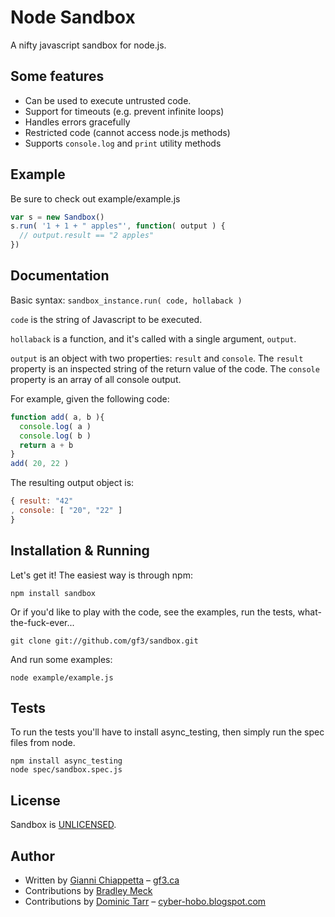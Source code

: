 # Node Sandbox

A nifty javascript sandbox for node.js.

## Some features

- Can be used to execute untrusted code.
- Support for timeouts (e.g. prevent infinite loops)
- Handles errors gracefully
- Restricted code (cannot access node.js methods)
- Supports `console.log` and `print` utility methods

## Example

Be sure to check out example/example.js

```javascript
var s = new Sandbox()
s.run( '1 + 1 + " apples"', function( output ) {
  // output.result == "2 apples"
})
```

## Documentation

Basic syntax: `sandbox_instance.run( code, hollaback )`

`code` is the string of Javascript to be executed.

`hollaback` is a function, and it's called with a single argument, `output`.

`output` is an object with two properties: `result` and `console`. The `result`
property is an inspected string of the return value of the code. The `console`
property is an array of all console output.

For example, given the following code:

```javascript
function add( a, b ){
  console.log( a )
  console.log( b )
  return a + b
}
add( 20, 22 )
```

The resulting output object is:

```javascript
{ result: "42"
, console: [ "20", "22" ]
}
```

## Installation & Running

Let's get it! The easiest way is through npm:

    npm install sandbox

Or if you'd like to play with the code, see the examples, run the tests,
what-the-fuck-ever...

    git clone git://github.com/gf3/sandbox.git

And run some examples:

    node example/example.js

## Tests

To run the tests you'll have to install async_testing, then simply run the spec
files from node.

    npm install async_testing
    node spec/sandbox.spec.js

## License

Sandbox is [UNLICENSED](http://unlicense.org/).

## Author

- Written by [Gianni Chiappetta](http://github.com/gf3) &ndash; [gf3.ca](http://gf3.ca)
- Contributions by [Bradley Meck](https://github.com/bmeck)
- Contributions by [Dominic Tarr](http://github.com/dominictarr) &ndash; [cyber-hobo.blogspot.com](http://cyber-hobo.blogspot.com/)

